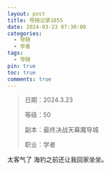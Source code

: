 ```yaml
---
layout: post
title: 导随记录1055
date: 2024-03-23 07:30:00
categories:
  - 导随
  - 学者
tags:
  - 导随
pin: true
toc: true
comments: true
---
```

> 日期：2024.3.23
>
> 等级：50
>
> 副本：最终决战天幕魔导城
>
> 职业：学者

太客气了 海钓之前还让我回家坐坐。